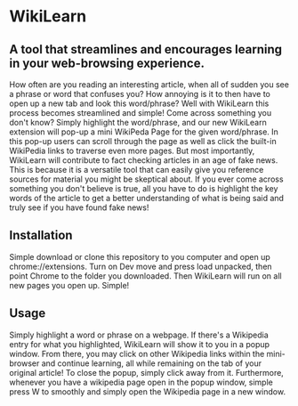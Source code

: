 # WikiLearn
## A tool that streamlines and encourages learning in your web-browsing experience.

How often are you reading an interesting article, when all of sudden you see a phrase or word that confuses you? How annoying is it to then have to open up a new tab and look this word/phrase? Well with WikiLearn this process becomes streamlined and simple!
Come across something you don't know? Simply highlight the word/phrase, and our new WikiLearn extension will pop-up a mini WikiPeda Page for the given word/phrase. In this pop-up users can scroll through the page as well as click the built-in WikiPedia links to traverse even more pages.
But most importantly, WikiLearn will contribute to fact checking articles in an age of fake news. This is because it is a versatile tool that can easily give you reference sources for material you might be skeptical about. If you ever come across something you don't believe is true, all you have to do is highlight the key words of the article to get a better understanding of what is being said and truly see if you have found fake news!

## Installation
Simple download or clone this repository to you computer and open up chrome://extensions. Turn on Dev move and press load unpacked, then point Chrome to the folder you downloaded. Then WikiLearn will run on all new pages you open up. Simple!

## Usage
Simply highlight a word or phrase on a webpage. If there's a Wikipedia entry for what you highlighted, WikiLearn will show it to you in a popup window. From there, you may click on other Wikipedia links within the mini-browser and continue learning, all while remaining on the tab of your original article! To close the popup, simply click away from it. Furthermore, whenever you have a wikipedia page open in the popup window, simple press W to smoothly and simply open the Wikipedia page in a new window.
